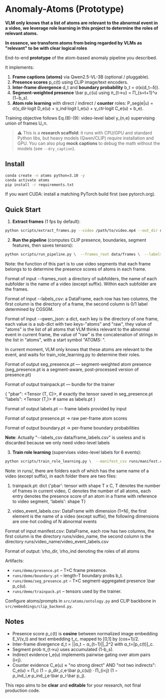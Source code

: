 # Anomaly-Atoms (Prototype)

**VLM only knows that a list of atoms are relevant to the abnormal event in a video, we leverage role learning in this project to determine the roles of relevant atoms.**

**In essence, we transform atoms from being regarded by VLMs as "relevant" to be with clear logical roles**

End-to-end **prototype** of the atom-based anomaly pipeline you described.

It implements:

1) **Frame captions (atoms)** via Qwen2.5-VL-3B (optional / pluggable).
2) **Presence scores** p_c(t) using CLIP image/text encoders.
3) **Inter-frame divergence** d_t and **boundary probability** b_t = σ(κ(d_t−δ)).
4) **Segment-weighted presence** \bar p_c(u) using π_{t→u} = Π_{s=t+1}^u (1−b_s).
5) **Atom role learning** with direct / indirect / **counter** roles:
   P_seg(e|u) = σ(γ_dir·logit D_e(u) + γ_ind·logit I_e(u) + γ_ctr·logit C_e(u) + b_e).

Training objective follows Eq.(8)-(9): video-level label y_{n,e} supervising union of frames U_n.

> ⚠️ This is a **research scaffold**: it runs with CPU/GPU and standard Python libs, but
> heavy models (Qwen/CLIP) require installation and GPU. You can also plug **mock captions**
> to debug the math without the models (see `--dry_caption`).

## Install

```bash
conda create -n atoms python=3.10 -y
conda activate atoms
pip install -r requirements.txt
```

If you want CUDA: install a matching PyTorch build first (see pytorch.org).

## Quick Start

1) **Extract frames** (1 fps by default):
```bash
python scripts/extract_frames.py --video /path/to/video.mp4 --out_dir data/frames --fps 1
```

2) **Run the pipeline** (computes CLIP presence, boundaries, segment features, then saves tensors):
```bash
python scripts/run_pipeline.py \  --frames_root data/frames \  --labels_csv data/frame_labels.csv \  --out_dir runs/demo \  --window 20 \  --delta 0.6 --kappa 8.0 \  --qwen_json /path/to/qwen_atoms.json --lambda_atoms 0.25 --lambda_resemble 0.1  
```
Note: the function of this part is to use video segments that each frame belongs to to determine the presence scores of atoms in each frame. 

Format of input --frames_root: a directory of subfolders, the name of each subfolder is the name of a video (except suffix). Within each subfolder are the frames. 

Format of input --labels_csv: a DataFrame, each row has two columns, the first column is the directory of a frame, the second column is 0/1 label determined by CGSGM. 

Format of input --qwen_json: a dict, each key is the directory of one frame, each value is a sub-dict with two keys-"atoms" and "raw", they value of "atoms" is the list of all atoms that VLM thinks relevant to the abnormal event in current frame, the value of "raw" is the concatenation of strings in the list in "atoms", with a start symbol "ATOMS: ".

In current moment, VLM only knows that these atoms are relevant to the event, and waits for train_role_learning.py to determine their roles. 

Format of output seg_presence.pt — segment-weighted atom presence (seg_presence.pt is a segment-aware, post-processed version of presence.pt) 

Format of output trainpack.pt — bundle for the trainer

{
  "pbar":  <Tensor (T, C)>,   # exactly the tensor saved in seg_presence.pt
  "labels": <Tensor (T,)>      # same as labels.pt
}

Format of output labels.pt — frame labels provided by input 

Format of output presence.pt → raw per-frame atom scores 

Format of output boundary.pt → per-frame boundary probabilities 

**Note**: Actually "--labels_csv data/frame_labels.csv" is useless and is discarded because we only need video-level labels 

3) **Train role learning** (supervises video-level labels for 6 events):
```bash
python scripts/train_role_learning.py \  --manifest_csv runs/manifest.csv --epochs 60 --topk 10 --freeze_bias_epochs 5 
```
Note: in runs/, there are folders each of which has the same name of a video (except suffix), in each folder there are two files: 

1. trainpack.pt: dict {'pbar': tensor with shape T x C, T denotes the number of frames in current video, C denotes the number of all atoms, each entry denotes the presence score of an atom in a frame with reference to video segment, 'labels': shape T} 

2. video_event_labels.csv: DataFrame with dimension (1+N), the first element is the name of a video (except suffix), the following dimensions are one-hot coding of N abnormal events 

Format of input manifest.csv: DataFrame, each row has two columns, the first column is the directory runs/video_name, the second column is the directory runs/video_name/video_event_labels.csv 

Format of output: \rho_dir, \rho_ind denoting the roles of all atoms 

Artifacts:
- `runs/demo/presence.pt` – T×C frame presence.
- `runs/demo/boundary.pt` – length-T boundary probs b_t.
- `runs/demo/seg_presence.pt` – T×C segment-aggregated presence \bar p_c(u).
- `runs/demo/trainpack.pt` – tensors used by the trainer.

Configure atoms/prompts in `src/atoms/ontology.py` and CLIP backbone in `src/embeddings/clip_backend.py`.

## Notes
- Presence score p_c(t) is **cosine** between normalized image embedding E_V(v_t) and text embedding t_c, mapped to [0,1] by (cos+1)/2.
- Inter-frame divergence d_t = ||α_t − α_{t−1}||_2^2 with α_t=[p_c(t)]_c.
- Segment prob π_{t→u} uses accumulated (1-b_s).
- Indirect evidence I_e(u) implements pairwise gating over atom pairs (i<j).
- Counter evidence C_e(u) ≈ "no strong direct" AND "not two indirects":
  C_e(u) = Π_c (1 − ρ_dir_c,e·\bar p_c(u)) · Π_{i<j} (1 − ρ_ind_i,e·ρ_ind_j,e·\bar p_i·\bar p_j).

This repo aims to be **clear** and **editable** for your research, not final production code.
